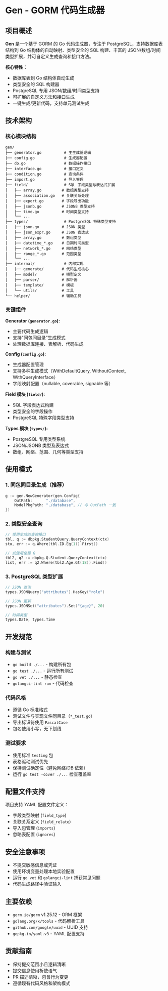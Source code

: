 # Gen - GORM 代码生成器

## 项目概述

**Gen** 是一个基于 GORM 的 Go 代码生成器，专注于 PostgreSQL，支持数据库表结构到 Go 结构体的自动映射、类型安全的 SQL 构建、丰富的 JSON/数组/时间类型扩展，并可自定义生成查询和接口方法。

**核心特性：**

- 数据库表到 Go 结构体自动生成
- 类型安全的 SQL 构建器
- PostgreSQL 专用 JSON/数组/时间类型支持
- 可扩展的自定义方法和接口生成
- 一键生成/更新代码，支持单元测试生成

## 技术架构

### 核心模块结构

```
gen/
├── generator.go          # 主生成器逻辑
├── config.go             # 生成器配置
├── do.go                 # 数据操作接口
├── interface.go          # 接口定义
├── condition.go          # 查询条件
├── import.go             # 导入管理
├── field/                # SQL 字段类型与表达式扩展
│   ├── array.go         # 数组类型支持
│   ├── association.go   # 关联关系处理
│   ├── export.go        # 字段导出功能
│   ├── jsonb.go         # JSONB 类型支持
│   ├── time.go          # 时间类型支持
│   └── ...
├── types/                # PostgreSQL 特殊类型支持
│   ├── json.go          # JSON 类型
│   ├── json_expr.go     # JSON 表达式
│   ├── array.go         # 数组类型
│   ├── datetime_*.go    # 日期时间类型
│   ├── network_*.go     # 网络类型
│   ├── range_*.go       # 范围类型
│   └── ...
├── internal/             # 内部实现
│   ├── generate/        # 代码生成核心
│   ├── model/           # 模型定义
│   ├── parser/          # 解析器
│   ├── template/        # 模板
│   └── utils/           # 工具
└── helper/              # 辅助工具
```

### 关键组件

**Generator (`generator.go`):**

- 主要代码生成逻辑
- 支持"同包同目录"生成模式
- 处理数据库连接、表解析、代码生成

**Config (`config.go`):**

- 生成器配置管理
- 支持多种生成模式（WithDefaultQuery, WithoutContext, WithQueryInterface）
- 字段映射配置（nullable, coverable, signable 等）

**Field 模块 (`field/`):**

- SQL 字段表达式构建
- 类型安全的字段操作
- PostgreSQL 特殊字段类型支持

**Types 模块 (`types/`):**

- PostgreSQL 专用类型系统
- JSON/JSONB 类型及表达式
- 数组、网络、范围、几何等类型支持

## 使用模式

### 1. 同包同目录生成（推荐）

```go
g := gen.NewGenerator(gen.Config{
    OutPath:      "./database",
    ModelPkgPath: "./database", // 与 OutPath 一致
})
```

### 2. 类型安全查询

```go
// 使用生成的查询接口
tbl, q := dbpkg.StudentQuery.QueryContext(ctx)
stu, err := q.Where(tbl.ID.Eq(1)).First()

// 或使用全局 Q
tbl2, q2 := dbpkg.Q.Student.QueryContext(ctx)
list, err := q2.Where(tbl2.Age.Gt(18)).Find()
```

### 3. PostgreSQL 类型扩展

```go
// JSON 查询
types.JSONQuery("attributes").HasKey("role")

// JSON 更新
types.JSONSet("attributes").Set("{age}", 20)

// 时间类型
types.Date, types.Time
```

## 开发规范

### 构建与测试

- `go build ./...` - 构建所有包
- `go test ./...` - 运行所有测试
- `go vet ./...` - 静态检查
- `golangci-lint run` - 代码检查

### 代码风格

- 遵循 Go 标准格式
- 测试文件与实现文件同目录（`*_test.go`）
- 导出标识符使用 `PascalCase`
- 包名使用小写，无下划线

### 测试要求

- 使用标准 `testing` 包
- 表格驱动测试优先
- 保持测试确定性（避免网络/DB 依赖）
- 运行 `go test -cover ./...` 检查覆盖率

## 配置文件支持

项目支持 YAML 配置文件定义：

- 字段类型映射 (`field_type`)
- 关联关系定义 (`field_relate`)
- 导入包管理 (`imports`)
- 忽略表配置 (`ignores`)

## 安全注意事项

- 不提交敏感信息或凭证
- 使用环境变量处理本地实验配置
- 运行 `go vet` 和 `golangci-lint` 捕获常见问题
- 代码生成路径中验证输入

## 主要依赖

- `gorm.io/gorm` v1.25.12 - ORM 框架
- `golang.org/x/tools` - 代码解析工具
- `github.com/google/uuid` - UUID 支持
- `gopkg.in/yaml.v3` - YAML 配置支持

## 贡献指南

- 保持提交范围小且逻辑清晰
- 提交信息使用祈使语气
- PR 描述清晰，包含行为变更
- 遵循现有代码风格和架构模式
